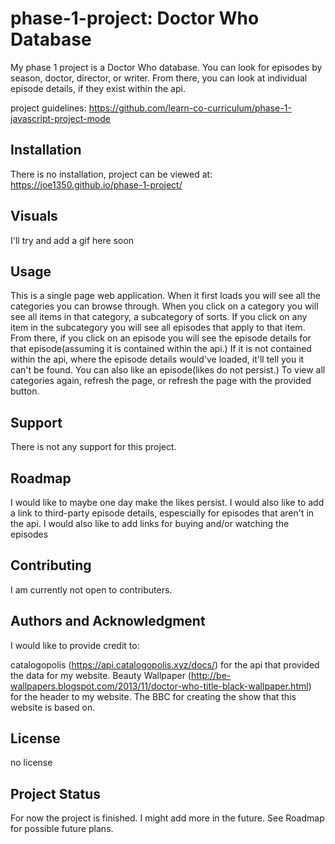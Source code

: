 # phase-1-project: Doctor Who Database

My phase 1 project is a Doctor Who database. You can look for episodes by season, doctor, director, or writer.
From there, you can look at individual episode details, if they exist within the api.

project guidelines: https://github.com/learn-co-curriculum/phase-1-javascript-project-mode

## Installation

There is no installation, project can be viewed at:
https://joe1350.github.io/phase-1-project/

## Visuals

I'll try and add a gif here soon

## Usage

This is a single page web application. When it first loads you will see all the categories you can browse through.
When you click on a category you will see all items in that category, a subcategory of sorts.
If you click on any item in the subcategory you will see all episodes that apply to that item.
From there, if you click on an episode you will see the episode details for that episode(assuming it is contained within the api.)
If it is not contained within the api, where the episode details would've loaded, it'll tell you it can't be found.
You can also like an episode(likes do not persist.)
To view all categories again, refresh the page, or refresh the page with the provided button.

## Support

There is not any support for this project.

## Roadmap

I would like to maybe one day make the likes persist.
I would also like to add a link to third-party episode details, espescially for episodes that aren't in the api.
I would also like to add links for buying and/or watching the episodes

## Contributing

I am currently not open to contributers.

## Authors and Acknowledgment

I would like to provide credit to:

catalogopolis (https://api.catalogopolis.xyz/docs/) for the api that provided the data for my website.
Beauty Wallpaper (http://be-wallpapers.blogspot.com/2013/11/doctor-who-title-black-wallpaper.html) for the header to my website.
The BBC for creating the show that this website is based on.

## License

no license

## Project Status

For now the project is finished.
I might add more in the future. See Roadmap for possible future plans.

